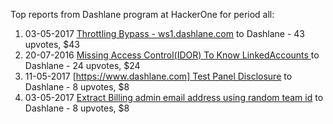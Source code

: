 Top reports from Dashlane program at HackerOne for period all:

1. 03-05-2017 [Throttling Bypass - ws1.dashlane.com](https://hackerone.com/reports/225897) to Dashlane - 43 upvotes, $43
2. 20-07-2016 [Missing Access Control(IDOR) To Know LinkedAccounts ](https://hackerone.com/reports/152407) to Dashlane - 24 upvotes, $24
3. 11-05-2017 [[https://www.dashlane.com] Test Panel Disclosure](https://hackerone.com/reports/227663) to Dashlane - 8 upvotes, $8
4. 03-05-2017 [Extract Billing admin email address using random team id](https://hackerone.com/reports/225831) to Dashlane - 8 upvotes, $8
